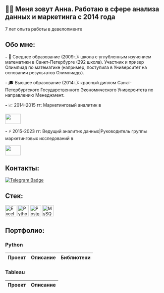 ## 👋🏻 Меня зовут Анна. Работаю в сфере анализа данных и маркетинга с 2014 года
7 лет опыта работы в девелопменте


## Обо мне:

**-** 🌱 Среднее образование (2009г.): школа с углубленным изучением математики в Санкт-Петербурге (292 школа). Участник и призер Олимпиад по математике (например, поступила в Университет на основании результатов Олимпиады). 

**-** 🎓 Высшее образование (2014г.): красный диплом Санкт-Петербургского Государственного Экономического Университета по направлению Менеджмент. 

**-** 📈 2014-2015 гг: Маркетинговый аналитик в <p align="left"> <a href="https://www.bn.ru/" target="_blank" rel="noreferrer"><img src="https://www.urbanawards.ru/storage/partners/upload/92d9e41a9eab214d5dd6546929f8ec0b.png" width="50" height="32" /></a></p>

**-** :zap: 2015-2023 гг: Ведущий аналитик данных|Руководитель группы маркетинговых исследований в <p align="left"> <a href="https://www.lsrgroup.ru/" target="_blank" rel="noreferrer"><img src="https://exposfera.spb.ru/files/21_vistavka/lsrlogo.jpg" width="50" height="32" /></a></p>


## Контакты:
[![Telegram Badge](https://img.shields.io/badge/-bachurina_anna-blue?style=flat&logo=Telegram&logoColor=white)](https://t.me/bachurina_anna)

## Стек:

<p align="left">
<a href="https://assets.grandandtoy.com/graphics/1500x1500/c91/46/914674B7-97C2-498E-AD3A-08E4823467CB.jpg" target="_blank" rel="noreferrer"><img src="https://assets.grandandtoy.com/graphics/1500x1500/c91/46/914674B7-97C2-498E-AD3A-08E4823467CB.jpg" width="36" height="36" alt="Excel" /></a>
<a href="https://www.python.org/" target="_blank" rel="noreferrer"><img src="https://raw.githubusercontent.com/danielcranney/readme-generator/main/public/icons/skills/python-colored.svg" width="36" height="36" alt="Python" /></a>
<a href="https://www.postgresql.org/" target="_blank" rel="noreferrer"><img src="https://raw.githubusercontent.com/danielcranney/readme-generator/main/public/icons/skills/postgresql-colored.svg" width="36" height="36" alt="PostgreSQL" /></a>
<a href="https://www.mysql.com/" target="_blank" rel="noreferrer"><img src="https://raw.githubusercontent.com/danielcranney/readme-generator/main/public/icons/skills/mysql-colored.svg" width="36" height="36" alt="MySQL" /></a>
</p>


## Портфолио:

### Python

| Проект                                     | Описание                           | Библиотеки         | 
| ----------------------------------------- | ---------------------------------------- | -------------- |


### Tableau

| Проект                                     | Описание                            | 
| ----------------------------------------- | ---------------------------------------- | 
